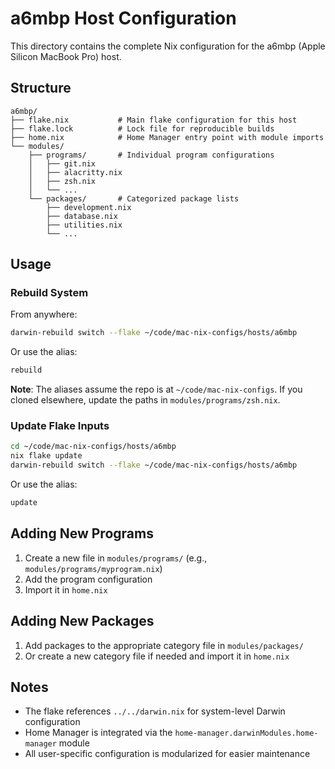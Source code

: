 # a6mbp Host Configuration

This directory contains the complete Nix configuration for the a6mbp (Apple Silicon MacBook Pro) host.

## Structure

```
a6mbp/
├── flake.nix           # Main flake configuration for this host
├── flake.lock          # Lock file for reproducible builds
├── home.nix            # Home Manager entry point with module imports
└── modules/
    ├── programs/       # Individual program configurations
    │   ├── git.nix
    │   ├── alacritty.nix
    │   ├── zsh.nix
    │   └── ...
    └── packages/       # Categorized package lists
        ├── development.nix
        ├── database.nix
        ├── utilities.nix
        └── ...
```

## Usage

### Rebuild System

From anywhere:

```bash
darwin-rebuild switch --flake ~/code/mac-nix-configs/hosts/a6mbp
```

Or use the alias:

```bash
rebuild
```

**Note**: The aliases assume the repo is at `~/code/mac-nix-configs`. If you cloned elsewhere, update the paths in `modules/programs/zsh.nix`.

### Update Flake Inputs

```bash
cd ~/code/mac-nix-configs/hosts/a6mbp
nix flake update
darwin-rebuild switch --flake ~/code/mac-nix-configs/hosts/a6mbp
```

Or use the alias:

```bash
update
```

## Adding New Programs

1. Create a new file in `modules/programs/` (e.g., `modules/programs/myprogram.nix`)
2. Add the program configuration
3. Import it in `home.nix`

## Adding New Packages

1. Add packages to the appropriate category file in `modules/packages/`
2. Or create a new category file if needed and import it in `home.nix`

## Notes

- The flake references `../../darwin.nix` for system-level Darwin configuration
- Home Manager is integrated via the `home-manager.darwinModules.home-manager` module
- All user-specific configuration is modularized for easier maintenance
